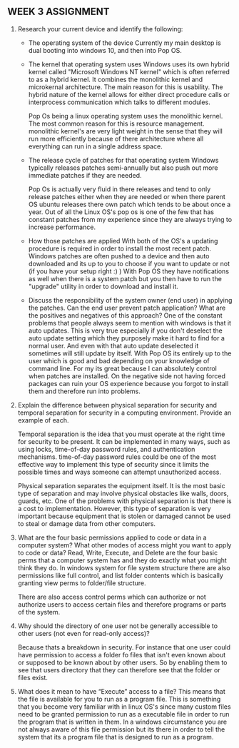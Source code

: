 ## WEEK 3 ASSIGNMENT 

1. Research your current device and identify the following:
    - The operating system of the device
        Currently my main desktop is dual booting into windows 10, and then into Pop OS. 
    - The kernel that operating system uses
        Windows uses its own hybrid kernel called "Microsoft Windows NT kernel" which is often referred to as a hybrid kernel. It combines the monolithic kernel and microkernal architecture. The main reason for this is usability. The hybrid nature of the kernel allows for either direct procedure calls or interprocess communication which talks to different modules. 

        Pop Os being a linux operating system uses the monolithic kernel. The most common reason for this is resource management. monolithic kernel's are very light weight in the sense that they will run more efficiently because of there architecture where all everything can run in a single address space. 

    - The release cycle of patches for that operating system
        Windows typically releases patches semi-annually but also push out more immediate patches if they are needed. 

        Pop Os is actually very fluid in there releases and tend to only release patches either when they are needed or when there parent OS ubuntu releases there own patch which tends to be about once a year. Out of all the Linux OS's pop os is one of the few that has constant patches from my experience since they are always trying to increase performance. 

    - How those patches are applied
        With both of the OS's a updating procedure is required in order to install the most recent patch. Windows patches are often pushed to a device and then auto downloaded and its up to you to choose if you want to update or not (if you have your setup right :) ) With Pop OS they have notifications as well when there is a system patch but you then have to run the "upgrade" utility in order to download and install it. 

    - Discuss the responsibility of the system owner (end user) in applying the patches.  Can the end user prevent patch application? What are the positives and negatives of this approach?
        One of the constant problems that people always seem to mention with windows is that it auto updates. This is very true especially if you don't deselect the auto update setting which they purposely make it hard to find for a normal user. And even with that auto update deselected it sometimes will still update by itself. With Pop OS its entirely up to the user which is good and bad depending on your knowledge of command line. For my its great because I can absolutely control when patches are installed. On the negative side not having forced packages can ruin your OS experience because you forgot to install them and therefore run into problems. 

2. Explain the difference between physical separation for security and temporal separation for security in a computing environment. Provide an example of each.
   
   Temporal separation is the idea that you must operate at the right time for security to be present. It can be implemented in many ways, such as using locks, time-of-day password rules, and authentication mechanisms. time-of-day password rules could be one of the most effective way to implement this type of security since it limits the possible times and ways someone can attempt unauthorized access.
   
   Physical separation separates the equipment itself. It is the most basic type of separation and may involve physical obstacles like walls, doors, guards, etc. One of the problems with physical separation is that there is a cost to implementation. However, this type of separation is very important because equipment that is stolen or damaged cannot be used to steal or damage data from other computers.


3. What are the four basic permissions applied to code or data in a computer system?  What other modes of access might you want to apply to code or data?
    Read, Write, Execute, and Delete are the four basic perms that a computer system has and they do exactly what you might think they do. In windows system for file system structure there are also permissions like full control, and list folder contents which is basically granting view perms to folder/file structure. 

    There are also access control perms which can authorize or not authorize users to access certain files and therefore programs or parts of the system. 

4. Why should the directory of one user not be generally accessible to other users (not even for read-only access)?

    Because thats a breakdown in security. For instance that one user could have permission to access a folder fo files that isn't even known about or supposed to be known about by other users. So by enabling them to see that users directory that they can therefore see that the folder or files exist.     

5. What does it mean to have “Execute” access to a file?
    This means that the file is available for you to run as a program file. This is something that you become very familiar with in linux OS's since many custom files need to be granted permission to run as a executable file in order to run the program that is written in them. In a windows circumstance you are not always aware of this file permission but its there in order to tell the system that its a program file that is designed to run as a program. 